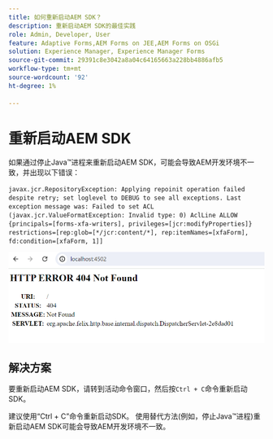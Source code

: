 ```yaml
---
title: 如何重新启动AEM SDK？
description: 重新启动AEM SDK的最佳实践
role: Admin, Developer, User
feature: Adaptive Forms,AEM Forms on JEE,AEM Forms on OSGi
solution: Experience Manager, Experience Manager Forms
source-git-commit: 29391c8e3042a8a04c64165663a228bb4886afb5
workflow-type: tm+mt
source-wordcount: '92'
ht-degree: 1%

---
```


# 重新启动AEM SDK

如果通过停止Java™进程来重新启动AEM SDK，可能会导致AEM开发环境不一致，并出现以下错误：

`javax.jcr.RepositoryException: Applying repoinit operation failed despite retry; set loglevel to DEBUG to see all exceptions. Last exception message was: Failed to set ACL (javax.jcr.ValueFormatException: Invalid type: 0) AclLine ALLOW {principals=[forms-xfa-writers], privileges=[jcr:modifyProperties]} restrictions=[rep:glob=[*/jcr:content/*], rep:itemNames=[xfaForm], fd:condition=[xfaForm, 1]]`

![重新启动 — aem-sdk-error](/help/forms/using/assets/restart-sdk-error.png)

## 解决方案

要重新启动AEM SDK，请转到活动命令窗口，然后按`Ctrl + C`命令重新启动SDK。

建议使用“Ctrl + C”命令重新启动SDK。 使用替代方法(例如，停止Java™进程)重新启动AEM SDK可能会导致AEM开发环境不一致。
